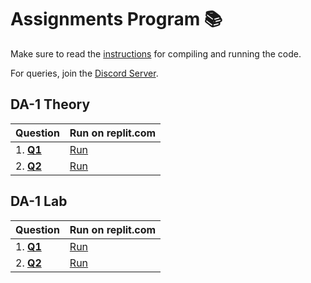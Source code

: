 # Assignments Program 📚

Make sure to read the [instructions](../../README.md) for compiling and running the code.

For queries, join the [Discord Server](https://discord.gg/5PNFxQF2nz).

## DA-1 Theory

| Question                              | Run on replit.com                                          |
| ------------------------------------- | ---------------------------------------------------------- |
| 1. **[Q1](theory/da_1/Dice.java)**    | [Run](https://replit.com/@WOLVERINE0911/Dice#Main.java)    |
| 2. **[Q2](theory/da_1/Student.java)** | [Run](https://replit.com/@WOLVERINE0911/Student#Main.java) |

## DA-1 Lab

| Question                              | Run on replit.com                                          |
| ------------------------------------- | ---------------------------------------------------------- |
| 1. **[Q1](lab/da_1/Complex.java)**    | [Run](https://replit.com/@WOLVERINE0911/Complex)    |
| 2. **[Q2](lab/da_1/MathObject.java)** | [Run](https://replit.com/@WOLVERINE0911/MathObject#Main.java) |
